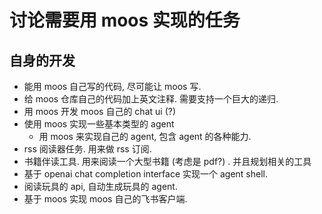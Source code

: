 # 讨论需要用 moos 实现的任务


## 自身的开发

* 能用 moos 自己写的代码, 尽可能让 moos 写. 
* 给 moos 仓库自己的代码加上英文注释. 需要支持一个巨大的递归. 
* 用 moos 开发 moos 自己的 chat ui (?)
* 使用 moos 实现一些基本类型的 agent
  * 用 moos 来实现自己的 agent, 包含 agent 的各种能力. 
* rss 阅读器任务. 用来做 rss 订阅. 
* 书籍伴读工具. 用来阅读一个大型书籍 (考虑是 pdf?) . 并且规划相关的工具 
* 基于 openai chat completion interface 实现一个 agent shell. 
* 阅读玩具的 api, 自动生成玩具的 agent. 
* 基于 moos 实现 moos 自己的飞书客户端. 